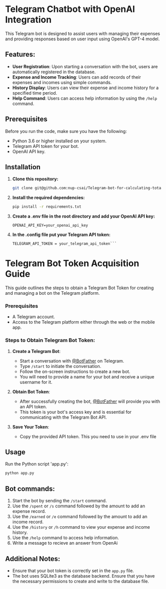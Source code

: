 # Telegram Chatbot with OpenAI Integration

This Telegram bot is designed to assist users with managing their expenses and providing responses based on user input using OpenAI's GPT-4 model.

## Features:
- **User Registration**: Upon starting a conversation with the bot, users are automatically registered in the database.
- **Expense and Income Tracking**: Users can add records of their expenses and incomes using simple commands.
- **History Display**: Users can view their expense and income history for a specified time period.
- **Help Command**: Users can access help information by using the `/help` command.

## Prerequisites

Before you run the code, make sure you have the following:

- Python 3.6 or higher installed on your system.
- Telegram API token for your bot.
- OpenAI API key.

## Installation

1. **Clone this repository:**
   
   ```bash
   git clone git@github.com:nup-csai/Telegram-bot-for-calculating-total-expenses.git
   
2. **Install the required dependencies:**
   
   ```bash
   pip install -r requirements.txt

3. **Create a .env file in the root directory and add your OpenAI API key:**

   ```plaintext
   OPENAI_API_KEY=your_openai_api_key

4. **In the .config file put your Telegram API token:**

   ```plaintext
   TELEGRAM_API_TOKEN = your_telegram_api_token```
# Telegram Bot Token Acquisition Guide

This guide outlines the steps to obtain a Telegram Bot Token for creating and managing a bot on the Telegram platform.

### Prerequisites
- A Telegram account.
- Access to the Telegram platform either through the web or the mobile app.

### Steps to Obtain Telegram Bot Token:

1. **Create a Telegram Bot**:
   - Start a conversation with [@BotFather](https://t.me/BotFather) on Telegram.
   - Type `/start` to initiate the conversation.
   - Follow the on-screen instructions to create a new bot.
   - You will need to provide a name for your bot and receive a unique username for it.

2. **Obtain Bot Token**:
   - After successfully creating the bot, [@BotFather](https://t.me/BotFather) will provide you with an API token.
   - This token is your bot's access key and is essential for communicating with the Telegram Bot API.

3. **Save Your Token**:
   - Copy the provided API token. This you need to use in your .env file
   
## Usage
Run the Python script 'app.py':
   ```bash
   python app.py
```

## Bot commands:
1. Start the bot by sending the `/start` command.
2. Use the `/spent` or `/s` command followed by the amount to add an expense record.
3. Use the `/earned` or `/e` command followed by the amount to add an income record.
4. Use the `/history` or `/h` command to view your expense and income history.
5. Use the `/help` command to access help information.
6. Write a message to recieve an answer from OpenAi

## Additional Notes:
- Ensure that your bot token is correctly set in the `app.py` file.
- The bot uses SQLite3 as the database backend. Ensure that you have the necessary permissions to create and write to the database file.


